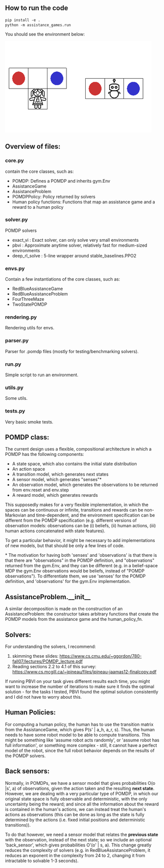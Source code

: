 ## How to run the code

```
pip install -e .
python -m assistance_games.run
```

You should see the environment below:

![RedBlueAssistanceProblem](docs/redblue1.gif)


## Overview of files:

### core.py
contain the core classes, such as:
  * POMDP: Defines a POMDP and inherits gym.Env
  * AssistanceGame
  * AssistanceProblem
  * POMDPPolicy: Policy returned by solvers
  * Human policy functions: Functions that map an assistance game and a reward to a human policy
### solver.py
POMDP solvers
  * exact\_vi : Exact solver, can only solve very small environments
  * pbvi : Approximate anytime solver, relatively fast for medium-sized environments
  * deep\_rl\_solve : 5-line wrapper around stable\_baselines.PPO2
### envs.py
Contain a few instantiations of the core classes, such as:
  * RedBlueAssistanceGame
  * RedBlueAssistanceProblem
  * FourThreeMaze
  * TwoStatePOMDP
### rendering.py
Rendering utils for envs.
### parser.py
Parser for .pomdp files (mostly for testing/benchmarking solvers).
### run.py
Simple script to run an environment.
### utils.py
Some utils.
### tests.py
Very basic smoke tests.

## POMDP class:

The current design uses a flexible, compositional architecture in which a POMDP has the following components:
- A state space, which also contains the initial state distribution
- An action space
- A transition model, which generates next states
- A sensor model, which generates "senses"\*
- An observation model, which generates the observations to be returned from env.reset and env.step
- A reward model, which generates rewards

This supposedly makes for a very flexible implementation, in which the spaces can be continuous or infinite, transitions and rewards can be non-Markovian and time-dependent, and the environment specification can be different from the POMDP specification (e.g. different versions of observation models: observations can be (i) beliefs, (ii) human actions, (iii) human actions concatenated with state features).

To get a particular behavior, it might be necessary to add implementations of new models, but that should be only a few lines of code.

\* The motivation for having both 'senses' and 'observations' is that there is that there are "observations" in the POMDP definition, and "observations" returned from the gym.Env, and they can be different (e.g. in a belief-space MDP the gym.Env observations would be beliefs, instead of "POMDP observations"). To differentiate them, we use 'senses' for the POMDP definition, and 'observations' for the gym.Env implementation.

## AssistanceProblem.\_\_init\_\_

A similar decomposition is made on the construction of an AssistanceProblem: the constructor takes arbitrary functions that create the POMDP models from the assistance game and the human\_policy\_fn.

## Solvers:
For understanding the solvers, I recommend:
1.  skimming these slides: https://www.cs.cmu.edu/~ggordon/780-fall07/lectures/POMDP_lecture.pdf
2.  Reading sections 2.2 to 4.1 of this survey: https://www.cs.mcgill.ca/~jpineau/files/jpineau-jaamas12-finalcopy.pdf

If running PBVI on your task gives different results each time, you might want to increase the number of iterations to make sure it finds the optimal solution - for the tasks I tested, PBVI found the optimal solution consistently and I did not have to worry about this.

## Human Policies:

For computing a human policy, the human has to use the transition matrix from the AssistanceGame, which gives P(s' | a\_h, a\_r, s). Thus, the human needs to have some robot model to be able to compute transitions. This might be something like 'assume robot acts randomly', or 'assume robot has full information', or something more complex - still, it cannot have a perfect model of the robot, since the full robot behavior depends on the results of the POMDP solvers.

## Back sensors:

Normally, in POMDPs, we have a sensor model that gives probabilities O(o |s', a) of observations, given the action taken and the resulting **next state**. However, we are dealing with a very particular type of POMDP, in which our original state space is fully observable and deterministic, with the only uncertainty being the reward; and since all the information about the reward is contained in the human's actions, we can instead treat the human's actions as observations (this can be done as long as the state is fully determined by the actions (i.e. fixed initial positions and deterministic transitions)).

To do that however, we need a sensor model that relates the **previous state** with the observation, instead of the next state; so we include an optional 'back\_sensor', which gives probabilities O'(o' | s, a). This change greatly reduces the complexity of solvers (e.g. in RedBlueAssistanceProblem, it reduces an exponent in the complexity from 24 to 2, changing it from intractable to solvable 1-3 seconds).
